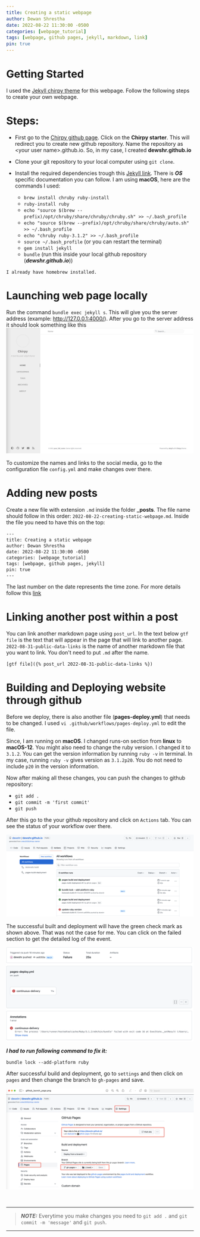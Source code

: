 ```yaml
---
title: Creating a static webpage
author: Dewan Shrestha
date: 2022-08-22 11:30:00 -0500 
categories: [webpage_tutorial]
tags: [webpage, github pages, jekyll, markdown, link]
pin: true
---
```


# Getting Started
I used the [Jekyll chirpy theme](https://github.com/cotes2020/jekyll-theme-chirpy) for this webpage. Follow the following steps to create your own webpage.


# Steps:

*   First go to the [Chirpy github page](https://github.com/cotes2020/jekyll-theme-chirpy). Click on the **Chirpy starter**. This will redirect you to create new github repository. Name the repository as \<your user name\>.github.io. So, in my case, I created **dewshr.github.io**

*   Clone your git repository to your local computer using `git clone`.

* Install the required dependencies trough this [Jekyll link](https://jekyllrb.com/docs/installation/). There is ***OS*** specific documentation you can follow. I am using **macOS**, here are the commands I used:
    * `brew install chruby ruby-install`
    *   `ruby-install ruby`
    *   `echo "source $(brew --prefix)/opt/chruby/share/chruby/chruby.sh" >> ~/.bash_profile`
    *  `echo "source $(brew --prefix)/opt/chruby/share/chruby/auto.sh" >> ~/.bash_profile`
    * `echo "chruby ruby-3.1.2" >> ~/.bash_profile`
    * `source ~/.bash_profile` (or you can restart the terminal)
    *   `gem install jekyll`
    * `bundle` (run this inside your local github repository (***dewshr.github.io***))

```
I already have homebrew installed.
```

# Launching web page locally
Run the command `bundle exec jekyll s`. This will give you the server address (example: http://127.0.0.1:4000/). After you go to the server address it should look something like this
![chirpy_default](/assets/img/chirpy_default.png)

To customize the names and links to the social media, go to the configuration file `config.yml` and make changes over there.


# Adding new posts
Create a new file with extension `.md` inside the folder **_posts**. The file name should follow in this order: `2022-08-22-creating-static-webpage.md`. Inside the file you need to have this on the top:
```
---
title: Creating a static webpage
author: Dewan Shrestha
date: 2022-08-22 11:30:00 -0500 
categories: [webpage_tutorial]
tags: [webpage, github pages, jekyll]
pin: true
---
```
The last number on the date represents the time zone. For more details follow this [link](https://chirpy.cotes.page/posts/write-a-new-post/)

# Linking another post within a post

You can link another markdown page using `post_url`. In the text below `gtf file` is the text that will appear in the page that will link to another page. `2022-08-31-public-data-links` is the name of another markdown file that you want to link. You don't need to put `.md` after the name.
```
[gtf file]({% post_url 2022-08-31-public-data-links %})
```

# Building and Deploying website through github
Before we deploy, there is also another file (**pages-deploy.yml**) that needs to be changed. I used `vi .github/workflows/pages-deploy.yml` to edit the file.

Since, I am running on **macOS**. I changed runs-on section from **linux** to **macOS-12**. You might also need to change the ruby version. I changed it to `3.1.2`. You can get the version information by running `ruby -v` in terminal. In my case, running `ruby -v` gives version as `3.1.2p20`. You do not need to include `p20` in the version information.

Now after making all these changes, you can push the changes to github repository:
*   `git add .`
*   `git commit -m 'first commit'`
*   `git push`

After this go to the your github repository and click on `Actions` tab. You can see the status of your workflow over there.

![github_deploy](/assets/img/github_deploy.png)

The successful built and deployment will have the green check mark as shown above. That was not the case for me. You can click on the failed section to get the detailed log of the event.

![github_deploy_error](/assets/img/github_deploy_error.png)

***I had to run following command to fix it:***

```
bundle lock --add-platform ruby
```

After successful build and deployment, go to `settings` and then click on `pages` and then change the branch to `gh-pages` and save. 

![github_launch_page](/assets/img/github_launch_page.png)


<br/>

------
> **_NOTE:_**  Everytime you make changes you need to `git add .` and `git commit -m 'message'` and `git push`.
------
